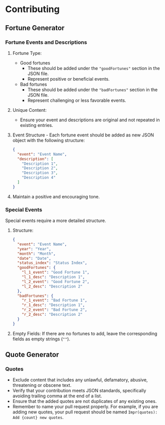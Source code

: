 # Contributing

## Fortune Generator

### Fortune Events and Descriptions

1. Fortune Type:
    - Good fortunes
        - These should be added under the `"goodFortunes"` section in the JSON file.
        - Represent positive or beneficial events.
    - Bad fortunes
        - These should be added under the `"badFortunes"` section in the JSON file.
        - Represent challenging or less favorable events.

2. Unique Content:
    - Ensure your event and descriptions are original and not repeated in existing entries.

3. Event Structure - Each fortune event should be added as new JSON object with the following structure:
    ```json
    {
      "event": "Event Name",
      "description": [
        "Description 1",
        "Description 2",
        "Description 3",
        "Description 4"
      ]
    }
    ```

2. Maintain a positive and encouraging tone.

### Special Events

Special events require a more detailed structure.

1. Structure:
    ```json
    {
      "event": "Event Name",
      "year": "Year",
      "month": "Month",
      "date": "Date",
      "status_index": "Status Index",
      "goodFortunes": {
        "l_1_event": "Good Fortune 1",
        "l_1_desc": "Description 1",
        "l_2_event": "Good Fortune 2",
        "l_2_desc": "Description 2"
      },
      "badFortunes": {
        "r_1_event": "Bad Fortune 1",
        "r_1_desc": "Description 1",
        "r_2_event": "Bad Fortune 2",
        "r_2_desc": "Description 2"
      }
    }
    ```

2. Empty Fields: If there are no fortunes to add, leave the corresponding fields as empty strings (`""`).

## Quote Generator

### Quotes

- Exclude content that includes any unlawful, defamatory, abusive, threatening or obscene text.
- Verify that your contribution meets JSON standards, specifically avoiding trailing comma at the end of a list.
- Ensure that the added quotes are not duplicates of any existing ones.
- Remember to name your pull request properly. For example, if you are adding new quotes, your pull request should be named `Impr(quotes): Add {count} new quotes`.

